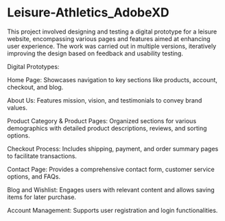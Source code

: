 # Leisure-Athletics_AdobeXD

This project involved designing and testing a digital prototype for a leisure website, encompassing various pages and features aimed at enhancing user experience. The work was carried out in multiple versions, iteratively improving the design based on feedback and usability testing.



Digital Prototypes:


Home Page: Showcases navigation to key sections like products, account, checkout, and blog.

About Us: Features mission, vision, and testimonials to convey brand values.

Product Category & Product Pages: Organized sections for various demographics with detailed product descriptions, reviews, and sorting options.

Checkout Process: Includes shipping, payment, and order summary pages to facilitate transactions.

Contact Page: Provides a comprehensive contact form, customer service options, and FAQs.

Blog and Wishlist: Engages users with relevant content and allows saving items for later purchase.

Account Management: Supports user registration and login functionalities.
